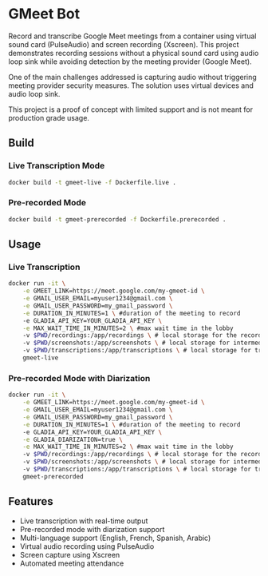 # GMeet Bot

Record and transcribe Google Meet meetings from a container using virtual sound card (PulseAudio) and screen recording (Xscreen). This project demonstrates recording sessions without a physical sound card using audio loop sink while avoiding detection by the meeting provider (Google Meet).

One of the main challenges addressed is capturing audio without triggering meeting provider security measures. The solution uses virtual devices and audio loop sink.

This project is a proof of concept with limited support and is not meant for production grade usage.

## Build

### Live Transcription Mode
```bash
docker build -t gmeet-live -f Dockerfile.live .
```

### Pre-recorded Mode
```bash
docker build -t gmeet-prerecorded -f Dockerfile.prerecorded .
```

## Usage

### Live Transcription
```bash
docker run -it \
    -e GMEET_LINK=https://meet.google.com/my-gmeet-id \
    -e GMAIL_USER_EMAIL=myuser1234@gmail.com \
    -e GMAIL_USER_PASSWORD=my_gmail_password \
    -e DURATION_IN_MINUTES=1 \ #duration of the meeting to record
    -e GLADIA_API_KEY=YOUR_GLADIA_API_KEY \
    -e MAX_WAIT_TIME_IN_MINUTES=2 \ #max wait time in the lobby
    -v $PWD/recordings:/app/recordings \ # local storage for the recording
    -v $PWD/screenshots:/app/screenshots \ # local storage for intermediate bot screenshots
    -v $PWD/transcriptions:/app/transcriptions \ # local storage for transcriptions
    gmeet-live
```

### Pre-recorded Mode with Diarization
```bash
docker run -it \
    -e GMEET_LINK=https://meet.google.com/my-gmeet-id \
    -e GMAIL_USER_EMAIL=myuser1234@gmail.com \
    -e GMAIL_USER_PASSWORD=my_gmail_password \
    -e DURATION_IN_MINUTES=1 \ #duration of the meeting to record
    -e GLADIA_API_KEY=YOUR_GLADIA_API_KEY \
    -e GLADIA_DIARIZATION=true \
    -e MAX_WAIT_TIME_IN_MINUTES=2 \ #max wait time in the lobby
    -v $PWD/recordings:/app/recordings \ # local storage for the recording
    -v $PWD/screenshots:/app/screenshots \ # local storage for intermediate bot screenshots
    -v $PWD/transcriptions:/app/transcriptions \ # local storage for transcription
    gmeet-prerecorded
```

## Features
- Live transcription with real-time output
- Pre-recorded mode with diarization support
- Multi-language support (English, French, Spanish, Arabic)
- Virtual audio recording using PulseAudio
- Screen capture using Xscreen
- Automated meeting attendance